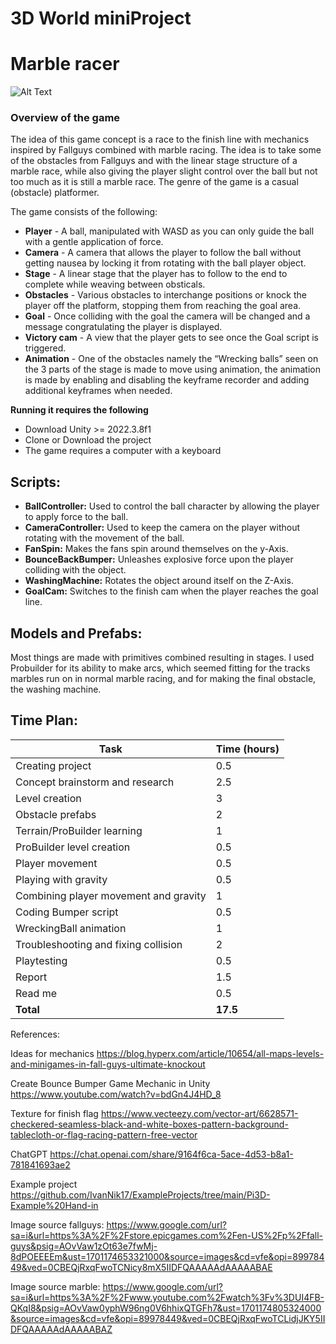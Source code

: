 # 3D World miniProject
# Marble racer


![Alt Text](https://jumpshare.com/s/u4U2R8dip3jotOMLar8S)

### Overview of the game

The idea of this game concept is a race to the finish line with mechanics inspired by Fallguys combined with marble racing. The idea is to take some of the obstacles from Fallguys and with the linear stage structure of a marble race, while also giving the player slight control over the ball but not too much as it is still a marble race. The genre of the game is a casual (obstacle) platformer.


The game consists of the following:

- **Player** - A ball, manipulated with WASD as you can only guide the ball with a gentle application of force.
- **Camera** - A camera that allows the player to follow the ball without getting nausea by locking it from rotating with the ball player object.
- **Stage** - A linear stage that the player has to follow to the end to complete while weaving between obsticals.
- **Obstacles**  - Various obstacles to interchange positions or knock the player off the platform, stopping them from reaching the goal area.
- **Goal** - Once colliding with the goal the camera will be changed and a message congratulating the player is displayed.
- **Victory cam** - A view that the player gets to see once the Goal script is triggered.
- **Animation** - One of the obstacles namely the “Wrecking balls” seen on the 3 parts of the stage is made to move using animation, the animation is made by enabling and disabling the keyframe recorder and adding additional keyframes when needed.

**Running it requires the following**
- Download Unity >= 2022.3.8f1
- Clone or Download the project
- The game requires a computer with a keyboard

## Scripts:

- **BallController:** Used to control the ball character by allowing the player to apply force to the ball. 
- **CameraController:** Used to keep the camera on the player without rotating with the movement of the ball. 
- **FanSpin:** Makes the fans spin around themselves on the y-Axis. 
- **BounceBackBumper:** Unleashes explosive force upon the player colliding with the object. 
- **WashingMachine:** Rotates the object around itself on the Z-Axis.
- **GoalCam:** Switches to the finish cam when the player reaches the goal line.

## Models and Prefabs:

Most things are made with primitives combined resulting in stages. I used Probuilder for its ability to make arcs, which seemed fitting for the tracks marbles run on in normal marble racing, and for making the final obstacle, the washing machine.


## Time Plan:

| Task                               | Time (hours) |
|------------------------------------|--------------|
| Creating project                   | 0.5          |
| Concept brainstorm and research    | 2.5          |
| Level creation                     | 3            |
| Obstacle prefabs                   | 2            |
| Terrain/ProBuilder learning        | 1            |
| ProBuilder level creation           | 0.5          |
| Player movement                    | 0.5          |
| Playing with gravity               | 0.5          |
| Combining player movement and gravity | 1          |
| Coding Bumper script               | 0.5          |
| WreckingBall animation             | 1            |
| Troubleshooting and fixing collision | 2          |
| Playtesting                        | 0.5          |
| Report                             | 1.5          |
| Read me                            | 0.5          |
| **Total**                          | **17.5**     |


References:

Ideas for mechanics
https://blog.hyperx.com/article/10654/all-maps-levels-and-minigames-in-fall-guys-ultimate-knockout

Create Bounce Bumper Game Mechanic in Unity https://www.youtube.com/watch?v=bdGn4J4HD_8

Texture for finish flag
https://www.vecteezy.com/vector-art/6628571-checkered-seamless-black-and-white-boxes-pattern-background-tablecloth-or-flag-racing-pattern-free-vector

ChatGPT
https://chat.openai.com/share/9164f6ca-5ace-4d53-b8a1-781841693ae2

Example project
https://github.com/IvanNik17/ExampleProjects/tree/main/Pi3D-Example%20Hand-in

Image source fallguys: https://www.google.com/url?sa=i&url=https%3A%2F%2Fstore.epicgames.com%2Fen-US%2Fp%2Ffall-guys&psig=AOvVaw1zOt63e7fwMj-8dPOEEEEm&ust=1701174653321000&source=images&cd=vfe&opi=89978449&ved=0CBEQjRxqFwoTCNicy8mX5IIDFQAAAAAdAAAAABAE

Image source marble: https://www.google.com/url?sa=i&url=https%3A%2F%2Fwww.youtube.com%2Fwatch%3Fv%3DUI4FB-QKqI8&psig=AOvVaw0yphW96ng0V6hhixQTGFh7&ust=1701174805324000&source=images&cd=vfe&opi=89978449&ved=0CBEQjRxqFwoTCLidjJKY5IIDFQAAAAAdAAAAABAZ

